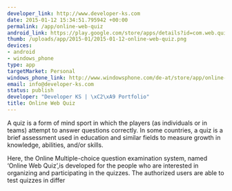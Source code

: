 ```yaml
--- 
developer_link: http://www.developer-ks.com
date: 2015-01-12 15:34:51.795942 +00:00
permalink: /app/online-web-quiz
android_link: https://play.google.com/store/apps/details?id=com.web.quiz&hl=de
thumb: /uploads/app/2015-01/2015-01-12-online-web-quiz.png
devices: 
- android
- windows_phone
type: app
targetMarket: Personal
windows_phone_link: http://www.windowsphone.com/de-at/store/app/online-web-quiz/662b97fd-b47a-4500-b2ad-e48754aa957b
email: info@developer-ks.com
status: publish
developer: "Developer KS | \xC2\xA9 Portfolio"
title: Online Web Quiz
---
```


A quiz is a form of mind sport in which the players (as individuals or in teams) attempt to answer questions correctly. In some countries, a quiz is a brief assessment used in education and similar fields to measure growth in knowledge, abilities, and/or skills.

Here, the Online Multiple-choice question examination system, named ‘Online Web Quiz’,is developed for the people who are interested in organizing and participating in the quizzes. The authorized users are able to test quizzes in differ
